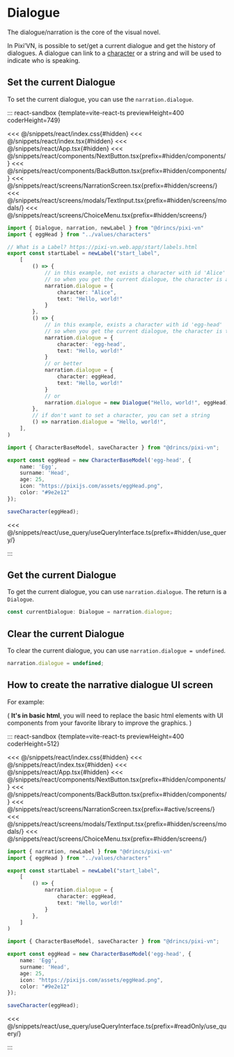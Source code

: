 # Dialogue

The dialogue/narration is the core of the visual novel.

In Pixi’VN, is possible to set/get a current dialogue and get the history of dialogues.
A dialogue can link to a [character](/start/character#use-characters-in-the-game) or a string and will be used to indicate who is speaking.

## Set the current Dialogue

To set the current dialogue, you can use the `narration.dialogue`.

::: react-sandbox {template=vite-react-ts previewHeight=400 coderHeight=749}

<<< @/snippets/react/index.css{#hidden}
<<< @/snippets/react/index.tsx{#hidden}
<<< @/snippets/react/App.tsx{#hidden}
<<< @/snippets/react/components/NextButton.tsx{prefix=#hidden/components/}
<<< @/snippets/react/components/BackButton.tsx{prefix=#hidden/components/}
<<< @/snippets/react/screens/NarrationScreen.tsx{prefix=#hidden/screens/}
<<< @/snippets/react/screens/modals/TextInput.tsx{prefix=#hidden/screens/modals/}
<<< @/snippets/react/screens/ChoiceMenu.tsx{prefix=#hidden/screens/}

```ts /labels/startLabel.ts [active]
import { Dialogue, narration, newLabel } from "@drincs/pixi-vn"
import { eggHead } from "../values/characters"

// What is a Label? https://pixi-vn.web.app/start/labels.html
export const startLabel = newLabel("start_label",
    [
        () => {
            // in this example, not exists a character with id 'Alice'
            // so when you get the current dialogue, the character is a fake character with the name 'Alice'
            narration.dialogue = {
                character: "Alice",
                text: "Hello, world!"
            }
        },
        () => {
            // in this example, exists a character with id 'egg-head'
            // so when you get the current dialogue, the character is the character with id 'egg-head'
            narration.dialogue = {
                character: 'egg-head',
                text: "Hello, world!"
            }
            // or better
            narration.dialogue = {
                character: eggHead,
                text: "Hello, world!"
            }
            // or
            narration.dialogue = new Dialogue("Hello, world!", eggHead)
        },
        // if don't want to set a character, you can set a string
        () => narration.dialogue = "Hello, world!",
    ],
)
```

```ts /values/characters.ts
import { CharacterBaseModel, saveCharacter } from "@drincs/pixi-vn";

export const eggHead = new CharacterBaseModel('egg-head', {
    name: 'Egg',
    surname: 'Head',
    age: 25,
    icon: "https://pixijs.com/assets/eggHead.png",
    color: "#9e2e12"
});

saveCharacter(eggHead);
```

<<< @/snippets/react/use_query/useQueryInterface.ts{prefix=#hidden/use_query/}

:::

## Get the current Dialogue

To get the current dialogue, you can use `narration.dialogue`. The return is a `Dialogue`.

```typescript
const currentDialogue: Dialogue = narration.dialogue;
```

## Clear the current Dialogue

To clear the current dialogue, you can use `narration.dialogue = undefined`.

```typescript
narration.dialogue = undefined;
```

## How to create the narrative dialogue UI screen

For example:

( **It's in basic html**, you will need to replace the basic html elements with UI components from your favorite library to improve the graphics. )

::: react-sandbox {template=vite-react-ts previewHeight=400 coderHeight=512}

<<< @/snippets/react/index.css{#hidden}
<<< @/snippets/react/index.tsx{#hidden}
<<< @/snippets/react/App.tsx{#hidden}
<<< @/snippets/react/components/NextButton.tsx{prefix=#hidden/components/}
<<< @/snippets/react/components/BackButton.tsx{prefix=#hidden/components/}
<<< @/snippets/react/screens/NarrationScreen.tsx{prefix=#active/screens/}
<<< @/snippets/react/screens/modals/TextInput.tsx{prefix=#hidden/screens/modals/}
<<< @/snippets/react/screens/ChoiceMenu.tsx{prefix=#hidden/screens/}

```ts /labels/startLabel.ts
import { narration, newLabel } from "@drincs/pixi-vn"
import { eggHead } from "../values/characters"

export const startLabel = newLabel("start_label",
    [
        () => {
            narration.dialogue = {
                character: eggHead,
                text: "Hello, world!"
            }
        },
    ]
)
```

```ts /values/characters.ts [hidden]
import { CharacterBaseModel, saveCharacter } from "@drincs/pixi-vn";

export const eggHead = new CharacterBaseModel('egg-head', {
    name: 'Egg',
    surname: 'Head',
    age: 25,
    icon: "https://pixijs.com/assets/eggHead.png",
    color: "#9e2e12"
});

saveCharacter(eggHead);
```

<<< @/snippets/react/use_query/useQueryInterface.ts{prefix=#readOnly/use_query/}

:::
